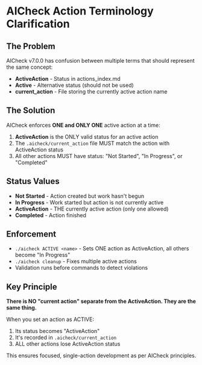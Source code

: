 # AICheck Action Terminology Clarification

## The Problem
AICheck v7.0.0 has confusion between multiple terms that should represent the same concept:
- **ActiveAction** - Status in actions_index.md
- **Active** - Alternative status (should not be used)
- **current_action** - File storing the currently active action name

## The Solution
AICheck enforces **ONE and ONLY ONE** active action at a time:

1. **ActiveAction** is the ONLY valid status for an active action
2. The `.aicheck/current_action` file MUST match the action with ActiveAction status
3. All other actions MUST have status: "Not Started", "In Progress", or "Completed"

## Status Values
- **Not Started** - Action created but work hasn't begun
- **In Progress** - Work started but action is not currently active
- **ActiveAction** - THE currently active action (only one allowed)
- **Completed** - Action finished

## Enforcement
- `./aicheck ACTIVE <name>` - Sets ONE action as ActiveAction, all others become "In Progress"
- `./aicheck cleanup` - Fixes multiple active actions
- Validation runs before commands to detect violations

## Key Principle
**There is NO "current action" separate from the ActiveAction. They are the same thing.**

When you set an action as ACTIVE:
1. Its status becomes "ActiveAction" 
2. It's recorded in `.aicheck/current_action`
3. ALL other actions lose ActiveAction status

This ensures focused, single-action development as per AICheck principles.